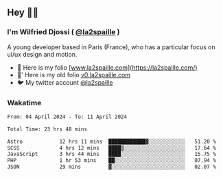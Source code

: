 ## Hey 👋🏾
### I'm Wilfried Djossi ( <a href="https://twitter.com/la2spaille/" target="_blank">@la2spaille</a> )
A young developer based in Paris (France), who has a particular focus on ui/ux design and motion.

- 🎨 Here is my folio [www.la2spaille.com](https://la2spaille.com/)
- 🎨' Here is my old folio [v0.la2spaille.com](https://v0.la2spaille.com/)
- 🐦 My twitter account [@la2spaille](https://twitter.com/la2spaille/)

### Wakatime
<!--START_SECTION:waka-->

```txt
From: 04 April 2024 - To: 11 April 2024

Total Time: 23 hrs 48 mins

Astro            12 hrs 11 mins  ████████████▓░░░░░░░░░░░░   51.20 %
SCSS             4 hrs 12 mins   ████▒░░░░░░░░░░░░░░░░░░░░   17.64 %
JavaScript       3 hrs 44 mins   ████░░░░░░░░░░░░░░░░░░░░░   15.75 %
PHP              1 hr 53 mins    ██░░░░░░░░░░░░░░░░░░░░░░░   07.94 %
JSON             29 mins         ▓░░░░░░░░░░░░░░░░░░░░░░░░   02.07 %
```

<!--END_SECTION:waka-->
<!--
**la2spaille/la2spaille** is a ✨ _special_ ✨ repository because its `README.md` (this file) appears on your GitHub profile.

Here are some ideas to get you started:

- 🔭 I’m currently working on ...
- 🌱 I’m currently learning ...
- 👯 I’m looking to collaborate on ...
- 🤔 I’m looking for help with ...
- 💬 Ask me about ...
- 📫 How to reach me: ...
- 😄 Pronouns: ...
- ⚡ Fun fact: ...
-->
